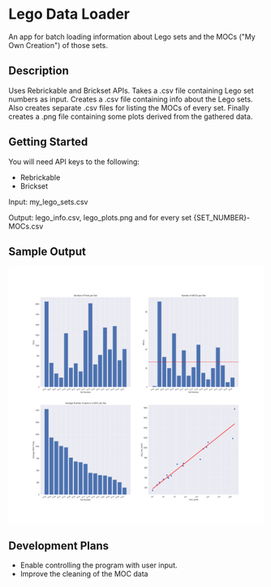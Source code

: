 # Lego Data Loader

An app for batch loading information about Lego sets and the MOCs ("My Own Creation") of those sets. 

## Description

Uses Rebrickable and Brickset APIs.
Takes a .csv file containing Lego set numbers as input.
Creates a .csv file containing info about the Lego sets. Also creates separate .csv files for listing the MOCs of every set. 
Finally creates a .png file containing some plots derived from the gathered data.

## Getting Started

You will need API keys to the following:
* Rebrickable
* Brickset

Input: my_lego_sets.csv

Output: lego_info.csv, lego_plots.png and for every set {SET_NUMBER}-MOCs.csv

## Sample Output

![lego_plots.png](lego_plots.png)


## Development Plans
* Enable controlling the program with user input.
* Improve the cleaning of the MOC data